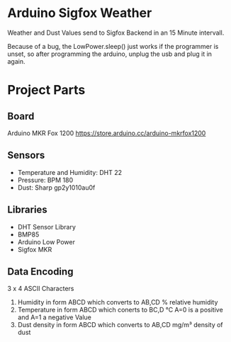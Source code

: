 # Arduino Sigfox Weather 
Weather and Dust Values send to Sigfox Backend in an 15 Minute intervall.

Because of a bug, the LowPower.sleep() just works if the programmer is unset, so after programming the arduino, unplug the usb and plug it in again.

# Project Parts
## Board
Arduino MKR Fox 1200
https://store.arduino.cc/arduino-mkrfox1200

## Sensors
- Temperature and Humidity: DHT 22
- Pressure: BPM 180
- Dust: Sharp gp2y1010au0f

## Libraries
- DHT Sensor Library
- BMP85
- Arduino Low Power
- Sigfox MKR

## Data Encoding
3 x 4 ASCII Characters
1. Humidity in form ABCD which converts to AB,CD % relative humidity
2. Temperature in form ABCD which conerts to BC,D °C A=0 is a positive and A=1 a negative Value
3. Dust density in form ABCD which converts to AB,CD mg/m³ density of dust

